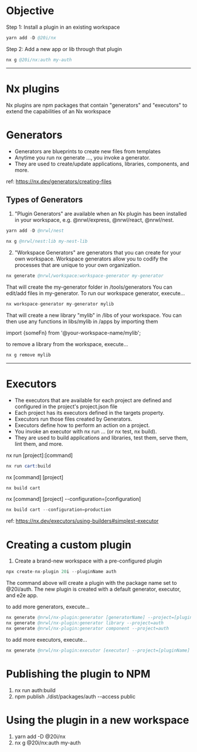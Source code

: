 # Objective

Step 1: Install a plugin in an existing workspace

```s
yarn add -D @20i/nx
```

Step 2: Add a new app or lib through that plugin

```s
nx g @20i/nx:auth my-auth
```

---

# Nx plugins

Nx plugins are npm packages that contain "generators" and "executors" to extend the capabilities of an Nx workspace

# Generators

- Generators are blueprints to create new files from templates
- Anytime you run nx generate ..., you invoke a generator.
- They are used to create/update applications, libraries, components, and more.

ref: https://nx.dev/generators/creating-files

## Types of Generators

1. "Plugin Generators" are available when an Nx plugin has been installed in your workspace, e.g. @nrwl/express, @nrwl/react, @nrwl/nest.

```s
yarn add -D @nrwl/nest
```

```s
nx g @nrwl/nest:lib my-nest-lib
```

2. "Workspace Generators" are generators that you can create for your own workspace. Workspace generators allow you to codify the processes that are unique to your own organization.

```s
nx generate @nrwl/workspace:workspace-generator my-generator
```

That will create the my-generator folder in /tools/generators
You can edit/add files in my-generator.
To run our workspace generator, execute...

```s
nx workspace-generator my-generator mylib
```

That will create a new library "mylib" in /libs of your workspace.
You can then use any functions in libs/mylib in /apps by importing them

import {someFn} from '@your-workspace-name/mylib';

to remove a library from the workspace, execute...

```s
nx g remove mylib
```

---

# Executors

- The executors that are available for each project are defined and configured in the project's project.json file
- Each project has its executors defined in the targets property.
- Executors run those files created by Generators.
- Executors define how to perform an action on a project.
- You invoke an executor with nx run ... (or nx test, nx build).
- They are used to build applications and libraries, test them, serve them, lint them, and more.

nx run [project]:[command]

```s
nx run cart:build
```

nx [command] [project]

```s
nx build cart
```

nx [command] [project] --configuration=[configuration]

```s
nx build cart --configuration=production
```

ref: https://nx.dev/executors/using-builders#simplest-executor

# Creating a custom plugin

1. Create a brand-new workspace with a pre-configured plugin

```s
npx create-nx-plugin 20i --pluginName auth
```

The command above will create a plugin with the package name set to @20i/auth.
The new plugin is created with a default generator, executor, and e2e app.

to add more generators, execute...

```s
nx generate @nrwl/nx-plugin:generator [generatorName] --project=[pluginName]
nx generate @nrwl/nx-plugin:generator library --project=auth
nx generate @nrwl/nx-plugin:generator component --project=auth

```

to add more executors, execute...

```s
nx generate @nrwl/nx-plugin:executor [executor] --project=[pluginName]
```

# Publishing the plugin to NPM

1. nx run auth:build
2. npm publish ./dist/packages/auth --access public

# Using the plugin in a new workspace

1. yarn add -D @20i/nx
2. nx g @20i/nx:auth my-auth
